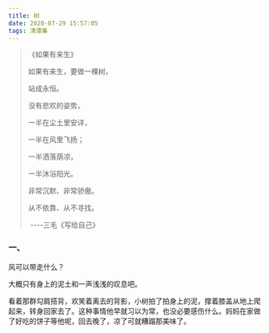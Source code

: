 ```yaml
---
title: 树
date: 2020-07-29 15:57:05
tags: 清潭集
---
```


>《如果有来生》
>
>如果有来生，要做一棵树，
>
>站成永恒。
>
>没有悲欢的姿势，
>
>一半在尘土里安详，
>
>一半在风里飞扬；
>
>一半洒落荫凉，
>
>一半沐浴阳光。
>
>非常沉默、非常骄傲。
>
>从不依靠、从不寻找。
>
>​                                    ----三毛《写给自己》



### 一、

风可以带走什么？

大概只有身上的泥土和一声浅浅的叹息吧。

看着那群勾肩搭背，欢笑着离去的背影，小树拍了拍身上的泥，撑着膝盖从地上爬起来，转身回家去了。这种事情他早就习以为常，也没必要感伤什么。妈妈在家做了好吃的饼子等他呢，回去晚了，凉了可就糟蹋那美味了。